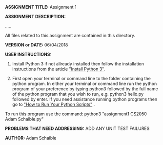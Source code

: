 **ASSIGNMENT TITLE:** Assignment 1

**ASSIGNMENT DESCRIPTION:**

.....

All files related to this assignment are contained in this directory.

**VERSION or DATE:** 06/04/2018

**USER INSTRUCTIONS:** 
1) Install Python 3 if not allready installed then follow the installation instructions from the article ["Install Python 3"](https://installpython3.com/).

2) First open your terminal or command line to the folder containing the python program. In either your terminal or command line run the python program of your preference by typing python3 followed by the full name of the python program that you wish to run, e.g. python3 hello.py followed by enter. If you need assistance running python programs then go to ["How to Run Your Python Scripts"](https://realpython.com/run-python-scripts/) .

To run this program use the command:
python3 "assignment1 CS2050 Adam Schaible.py"

**PROBLEMS THAT NEED ADDRESSING:** ADD ANY UNIT TEST FAILURES

**AUTHOR:** Adam Schaible
